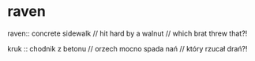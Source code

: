 # raven

raven:: concrete sidewalk // hit hard by a walnut // which brat threw that?!

kruk :: chodnik z betonu // orzech mocno spada nań // który rzucał drań?!
